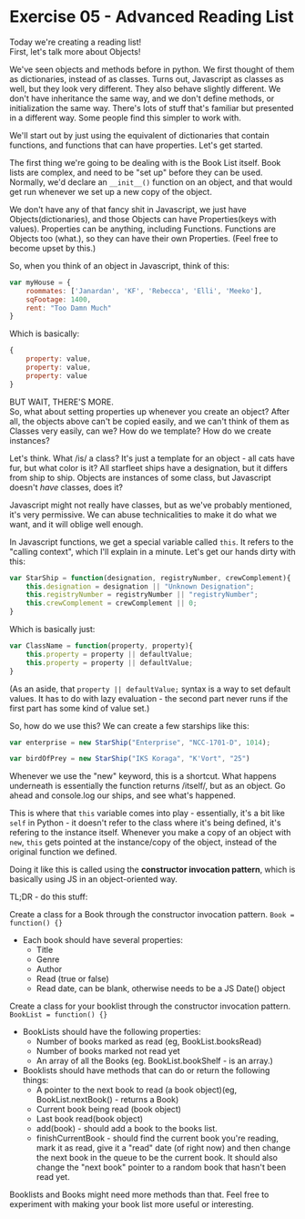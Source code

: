Exercise 05 - Advanced Reading List
================================

Today we're creating a reading list!  
First, let's talk more about Objects!  

We've seen objects and methods before in python. We first thought of them as dictionaries, instead of as classes. Turns out, Javascript as classes as well, but they look very different. They also behave slightly different. We don't have inheritance the same way, and we don't define methods, or initialization the same way. There's lots of stuff that's familiar but presented in a different way. Some people find this simpler to work with.  

We'll start out by just using the equivalent of dictionaries that contain functions, and functions that can have properties. Let's get started.  
  

The first thing we're going to be dealing with is the Book List itself. Book lists are complex, and need to be "set up" before they can be used. Normally, we'd declare an `__init__()` function on an object, and that would get run whenever we set up a new copy of the object.

We don't have any of that fancy shit in Javascript, we just have Objects(dictionaries), and those Objects can have Properties(keys with values). Properties can be anything, including Functions. Functions are Objects too (what.), so they can have their own Properties. (Feel free to become upset by this.)

So, when you think of an object in Javascript, think of this:
```javascript
var myHouse = {
	roommates: ['Janardan', 'KF', 'Rebecca', 'Elli', 'Meeko'],
	sqFootage: 1400,
	rent: "Too Damn Much"
}
```
Which is basically:
```javascript
{
	property: value,
	property: value,
	property: value
}
```

BUT WAIT, THERE'S MORE.  
So, what about setting properties up whenever you create an object? After all, the objects above can't be copied easily, and we can't think of them as Classes very easily, can we? How do we template? How do we create instances?

Let's think. What /is/ a class? It's just a template for an object - all cats have fur, but what color is it? All starfleet ships have a designation, but it differs from ship to ship. Objects are instances of some class, but Javascript doesn't _have_ classes, does it?  

Javascript might not really have classes, but as we've probably mentioned, it's very permissive. We can abuse technicalities to make it do what we want, and it will oblige well enough.  

In Javascript functions, we get a special variable called `this`. It refers to the "calling context", which I'll explain in a minute. Let's get our hands dirty with this:

```javascript
var StarShip = function(designation, registryNumber, crewComplement){
	this.designation = designation || "Unknown Designation";
	this.registryNumber = registryNumber || "registryNumber";
	this.crewComplement = crewComplement || 0;
}
```
Which is basically just:

```javascript
var ClassName = function(property, property){
	this.property = property || defaultValue;
	this.property = property || defaultValue;
}
```
(As an aside, that `property || defaultValue;` syntax is a way to set default values. It has to do with lazy evaluation - the second part never runs if the first part has some kind of value set.)

So, how do we use this? We can create a few starships like this:
```javascript
var enterprise = new StarShip("Enterprise", "NCC-1701-D", 1014);

var birdOfPrey = new StarShip("IKS Koraga", "K'Vort", "25")

```

Whenever we use the "new" keyword, this is a shortcut. What happens underneath is essentially the function returns /itself/, but as an object. Go ahead and console.log our ships, and see what's happened.  

This is where that `this` variable comes into play - essentially, it's a bit like `self` in Python - it doesn't refer to the class where it's being defined, it's refering to the instance itself. Whenever you make a copy of an object with `new`, `this` gets pointed at the instance/copy of the object, instead of the original function we defined.

Doing it like this is called using the **constructor invocation pattern**, which is basically using JS in an object-oriented way.


TL;DR - do this stuff:  

Create a class for a Book through the constructor invocation pattern. `Book = function() {}`  
- Each book should have several properties:  
	- Title
	- Genre
	- Author
	- Read (true or false)
	- Read date, can be blank, otherwise needs to be a JS Date() object


Create a class for your booklist through the constructor invocation pattern. `BookList = function() {}`
- BookLists should have the following properties:
	- Number of books marked as read (eg, BookList.booksRead)
	- Number of books marked not read yet
	- An array of all the Books (eg. BookList.bookShelf - is an array.)
- Booklists should have methods that can do or return the following things:
	- A pointer to the next book to read (a book object)(eg, BookList.nextBook() - returns a Book)
	- Current book being read (book object)
	- Last book read(book object)
	- add(book) - should add a book to the books list.
	- finishCurrentBook - should find the current book you're reading, mark it as read, give it a "read" date (of right now) and then change the next book in the queue to be the current book. It should also change the "next book" pointer to a random book that hasn't been read yet.  


Booklists and Books might need more methods than that. Feel free to experiment with making your book list more useful or interesting.
